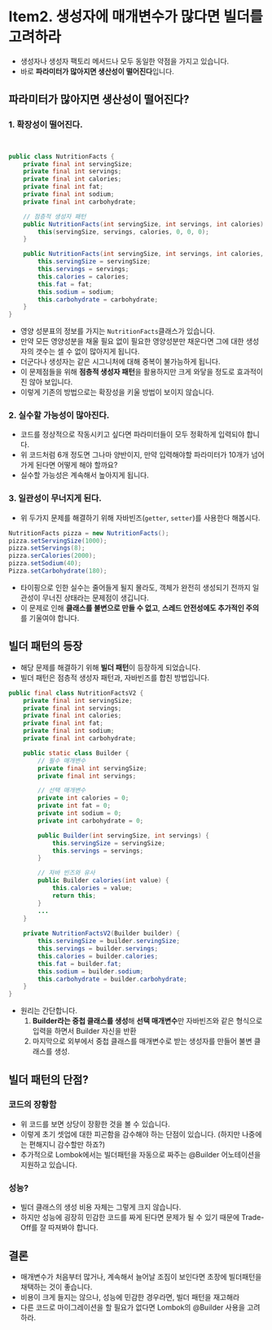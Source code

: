 # Item2. 생성자에 매개변수가 많다면 빌더를 고려하라
* 생성자나 생성자 팩토리 메서드나 모두 동일한 약점을 가지고 있습니다.
* 바로 **파라미터가 많아지면 생산성이 떨어진다**입니다.

## 파라미터가 많아지면 생산성이 떨어진다?
### 1. 확장성이 떨어진다.

```java


public class NutritionFacts {
    private final int servingSize;
    private final int servings;
    private final int calories;
    private final int fat;
    private final int sodium;
    private final int carbohydrate;

    // 점층적 생성자 패턴
    public NutritionFacts(int servingSize, int servings, int calories) {
        this(servingSize, servings, calories, 0, 0, 0);
    }

    public NutritionFacts(int servingSize, int servings, int calories, int fat, int sodium, int carbohydrate) {
        this.servingSize = servingSize;
        this.servings = servings;
        this.calories = calories;
        this.fat = fat;
        this.sodium = sodium;
        this.carbohydrate = carbohydrate;
    }
}
```
* 영양 성분표의 정보를 가지는 `NutritionFacts`클래스가 있습니다.
* 만약 모든 영양성분을 채울 필요 없이 필요한 영양성분만 채운다면 그에 대한 생성자의 갯수는 셀 수 없이 많아지게 됩니다.
* 더군다나 생성자는 같은 시그니처에 대해 중복이 불가능하게 됩니다.
* 이 문제점들을 위해 **점층적 생성자 패턴**을 활용하지만 크게 와닿을 정도로 효과적이진 않아 보입니다.
* 이렇게 기존의 방법으로는 확장성을 키울 방법이 보이지 않습니다.

### 2. 실수할 가능성이 많아진다.
* 코드를 정상적으로 작동시키고 싶다면 파라미터들이 모두 정확하게 입력되야 합니다.
* 위 코드처럼 6개 정도면 그나마 양반이지, 만약 입력해야할 파라미터가 10개가 넘어가게 된다면 어떻게 해야 할까요?
* 실수할 가능성은 계속해서 높아지게 됩니다.

### 3. 일관성이 무너지게 된다.
* 위 두가지 문제를 해결하기 위해 자바빈즈(`getter`, `setter`)를 사용한다 해봅시다.
```java
NutritionFacts pizza = new NutritionFacts();
pizza.setServingSize(1000);
pizza.setServings(8);
pizza.serCalories(2000);
pizza.setSodium(40);
Pizza.setCarbohydrate(180);
```
* 타이핑으로 인한 실수는 줄어들게 될지 몰라도, 객체가 완전히 생성되기 전까지 일관성이 무너진 상태라는 문제점이 생깁니다.
* 이 문제로 인해 **클래스를 불변으로 만들 수 없고**, **스레드 안전성에도 추가적인 주의**를 기울여야 합니다.

## 빌더 패턴의 등장
* 해당 문제를 해결하기 위해 **빌더 패턴**이 등장하게 되었습니다.
* 빌더 패턴은 점층적 생성자 패턴과, 자바빈즈를 합친 방법입니다.

```java
public final class NutritionFactsV2 {
    private final int servingSize;
    private final int servings;
    private final int calories;
    private final int fat;
    private final int sodium;
    private final int carbohydrate;

    public static class Builder {
        // 필수 매개변수
        private final int servingSize;
        private final int servings;

        // 선택 매개변수
        private int calories = 0;
        private int fat = 0;
        private int sodium = 0;
        private int carbohydrate = 0;

        public Builder(int servingSize, int servings) {
            this.servingSize = servingSize;
            this.servings = servings;
        }

        // 자바 빈즈와 유사
        public Builder calories(int value) {
            this.calories = value;
            return this;
        }
        ...
    }
    
    private NutritionFactsV2(Builder builder) {
        this.servingSize = builder.servingSize;
        this.servings = builder.servings;
        this.calories = builder.calories;
        this.fat = builder.fat;
        this.sodium = builder.sodium;
        this.carbohydrate = builder.carbohydrate;
    }
}
```
* 원리는 간단합니다. 
  1. **Builder라는 중첩 클래스를 생성**해 **선택 매개변수**만 자바빈즈와 같은 형식으로 입력을 하면서 Builder 자신을 반환
  2. 마지막으로 외부에서 중첩 클래스를 매개변수로 받는 생성자를 만들어 불변 클래스를 생성.

## 빌더 패턴의 단점?
### 코드의 장황함
* 위 코드를 보면 상당이 장황한 것을 볼 수 있습니다.
* 이렇게 초기 셋업에 대한 피곤함을 감수해야 하는 단점이 있습니다. (하지만 나중에는 편해지니 감수할만 하죠?)
* 추가적으로 Lombok에서는 빌더패턴을 자동으로 짜주는 @Builder 어노테이션을 지원하고 있습니다.

### 성능?
* 빌더 클래스의 생성 비용 자체는 그렇게 크지 않습니다.
* 하지만 성능에 굉장히 민감한 코드를 짜게 된다면 문제가 될 수 있기 때문에 Trade-Off를 잘 따져봐야 합니다.

## 결론
* 매개변수가 처음부터 많거나, 계속해서 늘어날 조짐이 보인다면 초장에 빌더패턴을 채택하는 것이 좋습니다.
* 비용이 크게 들지는 않으나, 성능에 민감한 경우라면, 빌더 패턴을 재고해라
* 다른 코드로 마이그레이션을 할 필요가 없다면 Lombok의 @Builder 사용을 고려하라.